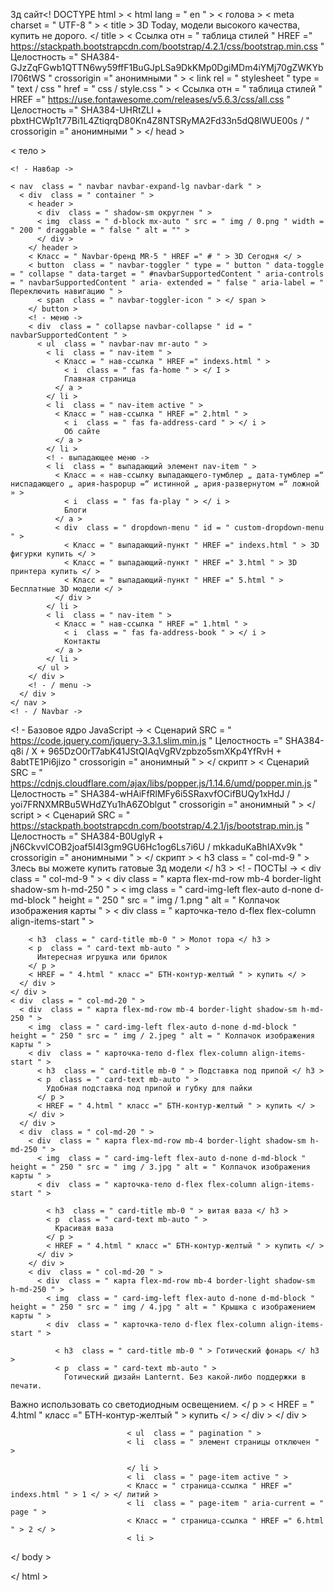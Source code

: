 
3д сайт<! DOCTYPE html >
< html  lang = " en " >
< голова >
  < meta  charset = " UTF-8 " >
  < title > 3D Today, модели высокого качества, купить не дорого. </ title >
  < Ссылка  отн = " таблица стилей " HREF =" https://stackpath.bootstrapcdn.com/bootstrap/4.2.1/css/bootstrap.min.css " Целостность =" SHA384-GJzZqFGwb1QTTN6wy59ffF1BuGJpLSa9DkKMp0DgiMDm4iYMj70gZWKYbI706tWS " crossorigin =" анонимными " >
  < link  rel = " stylesheet " type = " text / css " href = " css / style.css " >
  < Ссылка  отн = " таблица стилей " HREF =" https://use.fontawesome.com/releases/v5.6.3/css/all.css " Целостность =" SHA384-UHRtZLI + pbxtHCWp1t77Bi1L4ZtiqrqD80Kn4Z8NTSRyMA2Fd33n5dQ8lWUE00s / " crossorigin =" анонимными " >
</ head >

< тело >


    <! - Навбар ->

    < nav  class = " navbar navbar-expand-lg navbar-dark " >
      < div  class = " container " >
        < header >
          < div  class = " shadow-sm округлен " >
          < img  class = " d-block mx-auto " src = " img / 0.png " width = " 200 " draggable = " false " alt = "" >
          </ div >
        </ header >
        < Класс = " Navbar-бренд MR-5 " HREF =" # " > 3D Сегодня </ > 
        < button  class = " navbar-toggler " type = " button " data-toggle = " collapse " data-target = " #navbarSupportedContent " aria-controls = " navbarSupportedContent " aria- extended = " false " aria-label = " Переключить навигацию " >
          < span  class = " navbar-toggler-icon " > </ span >
        </ button >
        <! - меню ->
        < div  class = " collapse navbar-collapse " id = " navbarSupportedContent " >
          < ul  class = " navbar-nav mr-auto " >
            < li  class = " nav-item " >
              < Класс = " нав-ссылка " HREF =" indexs.html " > 
                < i  class = " fas fa-home " > </ I >
                Главная страница
              </ a >
            </ li >
            < li  class = " nav-item active " >
              < Класс = " нав-ссылка " HREF =" 2.html " > 
                < i  class = " fas fa-address-card " > </ i >
                Об сайте
              </ a >
            </ li >
            <! - выпадающее меню ->
            < li  class = " выпадающий элемент nav-item " >
              < Класс = « нав-ссылку выпадающего-тумблер „ дата-тумблер =“ ниспадающего „ ария-haspopup =“ истинной „ ария-развернутом =“ ложной » > 
                < i  class = " fas fa-play " > </ i >
                Блоги
              </ a >
              < div  class = " dropdown-menu " id = " custom-dropdown-menu " >
                < Класс = " выпадающий-пункт " HREF =" indexs.html " > 3D фигурки купить </ > 
                < Класс = " выпадающий-пункт " HREF =" 3.html " > 3D принтера купить </ > 
                < Класс = " выпадающий-пункт " HREF =" 5.html " > Бесплатные 3D модели </ > 
              </ div >
            </ li >
            < li  class = " nav-item " >
              < Класс = " нав-ссылка " HREF =" 1.html " > 
                < i  class = " fas fa-address-book " > </ i >
                Контакты
              </ a >
            </ li >
          </ ul >
        </ div >
        <! - / menu ->
      </ div >
    </ nav >
    <! - / Navbar ->


  <! - Базовое ядро ​​JavaScript ->
  < Сценарий  SRC = " https://code.jquery.com/jquery-3.3.1.slim.min.js " Целостность =" SHA384-q8i / X + 965DzO0rT7abK41JStQIAqVgRVzpbzo5smXKp4YfRvH + 8abtTE1Pi6jizo " crossorigin =" анонимный " > </ скрипт >
  < Сценарий  SRC = " https://cdnjs.cloudflare.com/ajax/libs/popper.js/1.14.6/umd/popper.min.js " Целостность =" SHA384-wHAiFfRlMFy6i5SRaxvfOCifBUQy1xHdJ / yoi7FRNXMRBu5WHdZYu1hA6ZOblgut " crossorigin =" анонимный " > </ script >
  < Сценарий  SRC = " https://stackpath.bootstrapcdn.com/bootstrap/4.2.1/js/bootstrap.min.js " Целостность =" SHA384-B0UglyR + jN6CkvvICOB2joaf5I4l3gm9GU6Hc1og6Ls7i6U / mkkaduKaBhlAXv9k " crossorigin =" анонимными " > </ скрипт >
          < h3  class = " col-md-9 " > Злесь вы можете купить гатовые 3д модели </ h3 >
  <! - ПОСТЫ ->
  < div  class = " col-md-9 " >
    < div  class = " карта flex-md-row mb-4 border-light shadow-sm h-md-250 " >
      < img  class = " card-img-left flex-auto d-none d-md-block " height = " 250 " src = " img / 1.png " alt = " Колпачок изображения карты " >
      < div  class = " карточка-тело d-flex flex-column align-items-start " >




        < h3  class = " card-title mb-0 " > Молот тора </ h3 >
        < p  class = " card-text mb-auto " >
          Интересная игрушка или брилок
        </ p >
        < HREF = " 4.html " класс =" БТН-контур-желтый " > купить </ > 
      </ div >
    </ div >
    < div  class = " col-md-20 " >
      < div  class = " карта flex-md-row mb-4 border-light shadow-sm h-md-250 " >
        < img  class = " card-img-left flex-auto d-none d-md-block " height = " 250 " src = " img / 2.jpeg " alt = " Колпачок изображения карты " >
        < div  class = " карточка-тело d-flex flex-column align-items-start " >
          < h3  class = " card-title mb-0 " > Подставка под припой </ h3 >
          < p  class = " card-text mb-auto " >
            Удобная подставка под припой и губку для пайки
          </ p >
          < HREF = " 4.html " класс =" БТН-контур-желтый " > купить </ > 
        </ div >
      </ div >
      < div  class = " col-md-20 " >
        < div  class = " карта flex-md-row mb-4 border-light shadow-sm h-md-250 " >
          < img  class = " card-img-left flex-auto d-none d-md-block " height = " 250 " src = " img / 3.jpg " alt = " Колпачок изображения карты " >
          < div  class = " карточка-тело d-flex flex-column align-items-start " >

            < h3  class = " card-title mb-0 " > витая ваза </ h3 >
            < p  class = " card-text mb-auto " >
              Красивая ваза
            </ p >
            < HREF = " 4.html " класс =" БТН-контур-желтый " > купить </ > 
          </ div >
        </ div >
        < div  class = " col-md-20 " >
          < div  class = " карта flex-md-row mb-4 border-light shadow-sm h-md-250 " >
            < img  class = " card-img-left flex-auto d-none d-md-block " height = " 250 " src = " img / 4.jpg " alt = " Крышка с изображением карты " >
            < div  class = " карточка-тело d-flex flex-column align-items-start " >

              < h3  class = " card-title mb-0 " > Готический фонарь </ h3 >
              < p  class = " card-text mb-auto " >
                Готический дизайн Lanternt. Без какой-либо поддержки в печати.
Важно использовать со светодиодным освещением.
              </ p >
              < HREF = " 4.html " класс =" БТН-контур-желтый " > купить </ > 
            </ div >
          </ div >

                              < ul  class = " pagination " >
                              < li  class = " элемент страницы отключен " >

                              </ li >
                              < li  class = " page-item active " >
                              < Класс = " страница-ссылка " HREF =" indexs.html " > 1 </ > </ литий > 
                              < li  class = " page-item " aria-current = " page " >
                              < Класс = " страница-ссылка " HREF =" 6.html " > 2 </ > 
                              < li >



</ body >

</ html >
